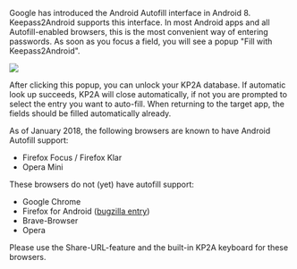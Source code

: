 Google has introduced the Android Autofill interface in Android 8. Keepass2Android supports this interface. In most Android apps and all Autofill-enabled browsers, this is the most convenient way of entering passwords. As soon as you focus a field, you will see a popup "Fill with Keepass2Android".

![](autofill-facebook.png)

After clicking this popup, you can unlock your KP2A database. If automatic look up succeeds, KP2A will close automatically, if not you are prompted to select the entry you want to auto-fill. When returning to the target app, the fields should be filled automatically already.

As of January 2018, the following browsers are known to have Android Autofill support:

* Firefox Focus / Firefox Klar
* Opera Mini

These browsers do not (yet) have autofill support:

* Google Chrome
* Firefox for Android ([bugzilla entry](https://bugzilla.mozilla.org/show_bug.cgi?id=1352011))
* Brave-Browser
* Opera

Please use the Share-URL-feature and the built-in KP2A keyboard for these browsers.

